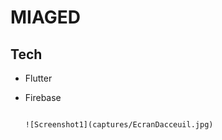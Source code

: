 # MIAGED

## Tech

* Flutter
* Firebase 



                                                                                       ![Screenshot1](captures/EcranDacceuil.jpg)      












